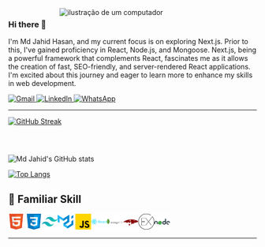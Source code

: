 
<img src="https://raw.githubusercontent.com/MicaelliMedeiros/micaellimedeiros/master/image/computer-illustration.png" alt="ilustração de um computador" min-width="400px" max-width="400px" width="400px" align="right">

### Hi there 👋
<p align="left"> 
 I'm Md Jahid Hasan, and my current focus is on exploring Next.js. Prior to this, I've gained proficiency in React, Node.js, and Mongoose. Next.js, being a powerful framework that complements React, fascinates me as it allows the creation of fast, SEO-friendly, and server-rendered React applications. I'm excited about this journey and eager to learn more to enhance my skills in web development.
</p>



<p align="left">
  <a href="mailto:jhriyaz@gmail.com" title="Gmail">
  <img src="https://img.shields.io/badge/-Gmail-FF0000?style=flat-square&labelColor=FF0000&logo=gmail&logoColor=white&link=LINK-DO-SEU-GMAIL" alt="Gmail"/></a><a href="https://www.linkedin.com/in/jhriyaz/"  title="LinkedIn">
  <img src="https://img.shields.io/badge/-Linkedin-0e76a8?style=flat-square&logo=Linkedin&logoColor=white&link=LINK-DO-SEU-LINKEDIN" alt="LinkedIn"/></a><a href="https://wa.me/+8801845336521" title="WhatsApp">
  <img src="https://img.shields.io/badge/-WhatsApp-25d366?style=flat-square&labelColor=25d366&logo=whatsapp&logoColor=white&link=API-DO-SEU-WHATSAPP" alt="WhatsApp"/></a> 
</p>

---
[![GitHub Streak](https://github-readme-streak-stats.herokuapp.com?user=jhriyaz&background=45%2CFF0202F5%2C9C07EB&stroke=450AEB&ring=D8CDEB&dates=D8CDEB&currStreakLabel=D8CDEB&sideNums=D8CDEB&fire=31422D)](https://github.com/jhriyaz)



<p style="display:inline-flex">

![Md Jahid's GitHub stats](https://github-readme-stats.vercel.app/api?username=jhriyaz&,prs&show_icons=true&bg_color=404&text_color=990)

[![Top Langs](https://github-readme-stats.vercel.app/api/top-langs/?username=jhriyaz&layout=donut&show_icons=true&bg_color=404&text_color=990)](https://github.com/jhriyaz)

</p>


## 🚀 Familiar Skill



<code><img height="32" src="https://raw.githubusercontent.com/jhriyaz/jhriyaz/main/images/icon/html.png" alt="HTML5"/></code>
<code><img height="32" src="https://raw.githubusercontent.com/jhriyaz/jhriyaz/main/images/icon/css.png" alt="CSS"/></code><code><img height="32" src="https://raw.githubusercontent.com/jhriyaz/jhriyaz/733e0e3995b30f9a537edd3598c225d1e98162a4/images/icon/tailwind.svg" alt="Tailwind"/></code><code><img height="32" src="https://raw.githubusercontent.com/jhriyaz/jhriyaz/main/images/icon/mui.png" alt="Material Ui"/></code>
<code><img height="32" src="https://raw.githubusercontent.com/jhriyaz/jhriyaz/main/images/icon/js.png" alt="JavaScript"/></code><code><img height="32" src="https://raw.githubusercontent.com/jhriyaz/jhriyaz/main/images/icon/react.png" alt="React"/></code><code><img height="32" src="https://raw.githubusercontent.com/jhriyaz/jhriyaz/03dcd9ef81e1232c1e6ed9eed70445ea66981473/images/icon/mongoDb.svg" alt="MongoDb"/></code><code><img height="32" src="https://raw.githubusercontent.com/jhriyaz/jhriyaz/main/images/icon/mongoose.png" alt="Mongoose"/></code><code><img height="32" src="https://raw.githubusercontent.com/jhriyaz/jhriyaz/main/images/icon/ex.png" alt="Express"/></code><code><img height="32" src="https://raw.githubusercontent.com/jhriyaz/jhriyaz/main/images/icon/nodejs.png" alt="Mongoose"/></code>

---




<!--
**jhriyaz/jhriyaz** is a ✨ _special_ ✨ repository because its `README.md` (this file) appears on your GitHub profile.

Here are some ideas to get you started:

- 🔭 I’m currently working on ...
- 🌱 I’m currently learning ...
- 👯 I’m looking to collaborate on ...
- 🤔 I’m looking for help with ...
- 💬 Ask me about ...
- 📫 How to reach me: ...
- 😄 Pronouns: ...
- ⚡ Fun fact: ...
-->

